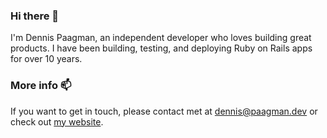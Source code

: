 ### Hi there 👋

I'm Dennis Paagman, an independent developer who loves building great products. I have been building, testing, and deploying Ruby on Rails apps for over 10 years.

### More info 📫

If you want to get in touch, please contact met at dennis@paagman.dev or check out [my website](https://paagman.dev/).



<!--
**djfpaagman/djfpaagman** is a ✨ _special_ ✨ repository because its `README.md` (this file) appears on your GitHub profile.

Here are some ideas to get you started:

- 🔭 I’m currently working on ...
- 🌱 I’m currently learning ...
- 👯 I’m looking to collaborate on ...
- 🤔 I’m looking for help with ...
- 💬 Ask me about ...
- 📫 How to reach me: ...
- 😄 Pronouns: ...
- ⚡ Fun fact: ...
-->
